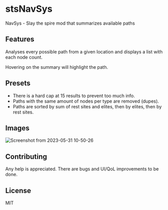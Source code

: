 # stsNavSys
NavSys - Slay the spire mod that summarizes available paths

## Features
Analyses every possible path from a given location and displays a list with each node count.

Hovering on the summary will highlight the path.

## Presets
* There is a hard cap at 15 results to prevent too much info.
* Paths with the same amount of nodes per type are removed (dupes).
* Paths are sorted by sum of rest sites and elites, then by elites, then by rest sites.

## Images
![Screenshot from 2023-05-31 10-50-26](https://github.com/erzads/stsNavSys/assets/699344/4e893e11-f855-40b3-baab-5f2bda3bf965)

## Contributing
Any help is appreciated. There are bugs and UI/QoL improvements to be done.

## License
MIT
